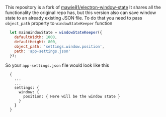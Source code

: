 This repository is a fork of [mawie81/electron-window-state](https://github.com/mawie81/electron-window-state)
It shares all the functionality the original repo has, but this version also can save window state to an already existing JSON file. To do that you need to pass `object_path` property to `windowStateKeeper` function

```js
  let mainWindowState = windowStateKeeper({
    defaultWidth: 1000,
    defaultHeight: 800,
    object_path: 'settings.window.position',
    path: 'app-settings.json'
  });
```
So your `app-settings.json` file would look like this

```
  {
    ...
    ...
    settings: {
      window: {
        position: { Here will be the window state }
      }
    }
  }
```
